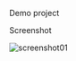 Demo project

Screenshot

![screenshot01](https://github.com/user-attachments/assets/c65b753a-bb63-42d6-a3d4-cb1058aea29b)
